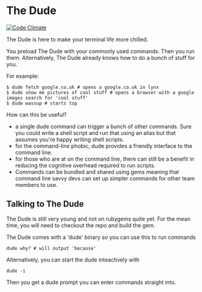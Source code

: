 # The Dude

[![Code Climate](https://codeclimate.com/github/adamphillips/the_dude.png)](https://codeclimate.com/github/adamphillips/the\_dude)

The Dude is here to make your terminal life more chilled.

You preload The Dude with your commonly used commands. Then you run them.
Alternatively, The Dude already knows how to do a bunch of stuff for you.

For example:

    $ dude fetch google.co.uk # opens a google.co.uk in lynx
    $ dude show me pictures of cool stuff # opens a browser with a google images search for 'cool stuff'
    $ dude wassup # starts top

How can this be useful?
- a single dude command can trigger a bunch of other commands.  Sure you
  could write a shell script and run that using an alias but that assumes
  you're happy writing shell scripts.
- for the command-line phobic, dude provides a friendly interface to the
  command line.
- for those who are at on the command line, there can still be a benefit
  in reducing the cognitive overhead required to run scripts.
- Commands can be bundled and shared using gems meaning that command line savvy
  devs can set up simpler commands for other team members to use.

## Talking to The Dude

The Dude is still very young and not on rubygems quite yet. For the mean
time, you will need to checkout the repo and build the gem.

The Dude comes with a 'dude' binary so you can use this to run commands

    dude why? # will output 'because'

Alternatively, you can start the dude inteactively with

    dude -i

Then you get a dude prompt you can enter commands straight into.
